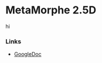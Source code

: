 # MetaMorphe 2.5D #
hi

### Links ###

* [GoogleDoc](https://docs.google.com/a/berkeley.edu/document/d/1qeg1GK4gaXue_tKtGHaUQap6P9kVubb4mTzn9kRYwnU/edit)
